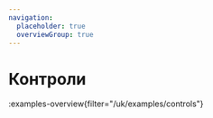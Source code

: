 ```yaml
---
navigation:
  placeholder: true
  overviewGroup: true
---
```


# Контроли

:examples-overview{filter="/uk/examples/controls"}
